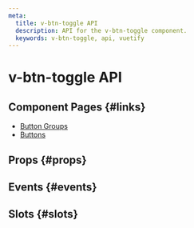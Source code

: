 ```yaml
---
meta:
  title: v-btn-toggle API
  description: API for the v-btn-toggle component.
  keywords: v-btn-toggle, api, vuetify
---
```


# v-btn-toggle API

<entry-ad />

## Component Pages {#links}

- [Button Groups](components/button-groups)
- [Buttons](components/buttons)

## Props {#props}

<api-section name="v-btn-toggle" section="props" />

## Events {#events}

<api-section name="v-btn-toggle" section="events" />

## Slots {#slots}

<api-section name="v-btn-toggle" section="slots" />

<backmatter />
